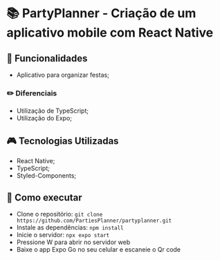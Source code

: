 # :books: PartyPlanner - Criação de um aplicativo mobile com React Native


## :mag_right: Funcionalidades 
* Aplicativo para organizar festas;

### :pencil2: Diferenciais
* Utilização de TypeScript;
* Utilização do Expo;

##  :video_game: Tecnologias Utilizadas 
* React Native;
* TypeScript;
* Styled-Components;

## :rocket: Como executar 
* Clone o repositório:
```` git clone https://github.com/PartiesPlanner/partyplanner.git ````
* Instale as dependências: ```` npm install ````
* Inicie o servidor: ```` npx expo start ````
* Pressione W para abrir no servidor web
* Baixe o app Expo Go no seu celular e escaneie o Qr code

